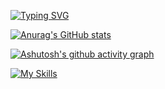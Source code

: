 
[![Typing SVG](https://readme-typing-svg.demolab.com?font=Fira+Code&pause=1000&color=000000&random=false&width=435&lines=while(%E5%B0%8F%E6%AD%8C)+%7B+++++love%2B%2B+++++%7D)](https://git.io/typing-svg)

[![Anurag's GitHub stats](https://github-readme-stats.vercel.app/api?username=Contin-KD)](https://github.com/anuraghazra/github-readme-stats)

<!--START_SECTION:waka-->
<!--END_SECTION:waka-->


[![Ashutosh's github activity graph](https://github-readme-activity-graph.vercel.app/graph?username=Contin-KD&theme=github-compact)](https://github.com/ashutosh00710/github-readme-activity-graph)

[![My Skills](https://skillicons.dev/icons?i=c,cs,unity,github)](https://skillicons.dev)
<!--
**Contin-KD/Contin-KD** is a ✨ _special_ ✨ repository because its `README.md` (this file) appears on your GitHub profile.

Here are some ideas to get you started:

- 🔭 I’m currently working on ...

- 👯 I’m looking to collaborate on ...
- 🤔 I’m looking for help with ...
- 💬 Ask me about ...
- 📫 How to reach me: ...
- 😄 Pronouns: ...
- ⚡ Fun fact: ...
-->
